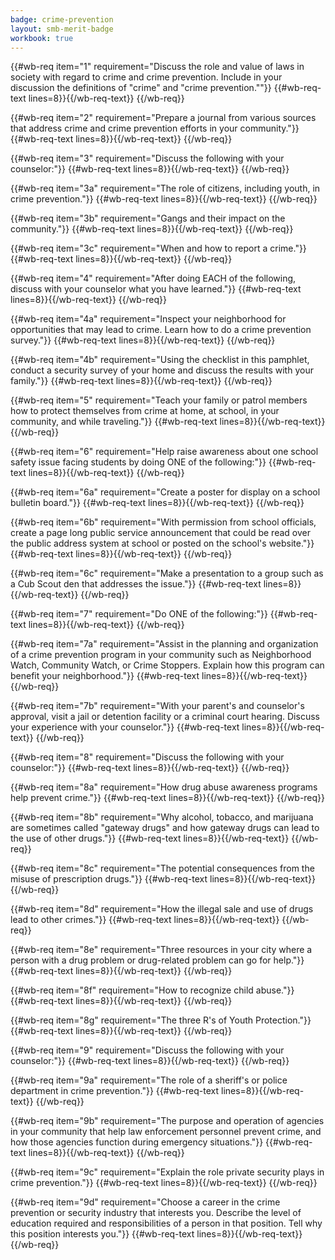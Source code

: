 ```yaml
---
badge: crime-prevention
layout: smb-merit-badge
workbook: true
---
```



{{#wb-req item="1" requirement="Discuss the role and value of laws in society with regard to crime and crime prevention. Include in your discussion the definitions of \"crime\" and \"crime prevention.\""}}
{{#wb-req-text lines=8}}{{/wb-req-text}}
{{/wb-req}}

{{#wb-req item="2" requirement="Prepare a journal from various sources that address crime and crime prevention efforts in your community."}}
{{#wb-req-text lines=8}}{{/wb-req-text}}
{{/wb-req}}

{{#wb-req item="3" requirement="Discuss the following with your counselor:"}}
{{#wb-req-text lines=8}}{{/wb-req-text}}
{{/wb-req}}

{{#wb-req item="3a" requirement="The role of citizens, including youth, in crime prevention."}}
{{#wb-req-text lines=8}}{{/wb-req-text}}
{{/wb-req}}

{{#wb-req item="3b" requirement="Gangs and their impact on the community."}}
{{#wb-req-text lines=8}}{{/wb-req-text}}
{{/wb-req}}

{{#wb-req item="3c" requirement="When and how to report a crime."}}
{{#wb-req-text lines=8}}{{/wb-req-text}}
{{/wb-req}}

{{#wb-req item="4" requirement="After doing EACH of the following, discuss with your counselor what you have learned."}}
{{#wb-req-text lines=8}}{{/wb-req-text}}
{{/wb-req}}

{{#wb-req item="4a" requirement="Inspect your neighborhood for opportunities that may lead to crime. Learn how to do a crime prevention survey."}}
{{#wb-req-text lines=8}}{{/wb-req-text}}
{{/wb-req}}

{{#wb-req item="4b" requirement="Using the checklist in this pamphlet, conduct a security survey of your home and discuss the results with your family."}}
{{#wb-req-text lines=8}}{{/wb-req-text}}
{{/wb-req}}

{{#wb-req item="5" requirement="Teach your family or patrol members how to protect themselves from crime at home, at school, in your community, and while traveling."}}
{{#wb-req-text lines=8}}{{/wb-req-text}}
{{/wb-req}}

{{#wb-req item="6" requirement="Help raise awareness about one school safety issue facing students by doing ONE of the following:"}}
{{#wb-req-text lines=8}}{{/wb-req-text}}
{{/wb-req}}

{{#wb-req item="6a" requirement="Create a poster for display on a school bulletin board."}}
{{#wb-req-text lines=8}}{{/wb-req-text}}
{{/wb-req}}

{{#wb-req item="6b" requirement="With permission from school officials, create a page long public service announcement that could be read over the public address system at school or posted on the school's website."}}
{{#wb-req-text lines=8}}{{/wb-req-text}}
{{/wb-req}}

{{#wb-req item="6c" requirement="Make a presentation to a group such as a Cub Scout den that addresses the issue."}}
{{#wb-req-text lines=8}}{{/wb-req-text}}
{{/wb-req}}

{{#wb-req item="7" requirement="Do ONE of the following:"}}
{{#wb-req-text lines=8}}{{/wb-req-text}}
{{/wb-req}}

{{#wb-req item="7a" requirement="Assist in the planning and organization of a crime prevention program in your community such as Neighborhood Watch, Community Watch, or Crime Stoppers. Explain how this program can benefit your neighborhood."}}
{{#wb-req-text lines=8}}{{/wb-req-text}}
{{/wb-req}}

{{#wb-req item="7b" requirement="With your parent's and counselor's approval, visit a jail or detention facility or a criminal court hearing. Discuss your experience with your counselor."}}
{{#wb-req-text lines=8}}{{/wb-req-text}}
{{/wb-req}}

{{#wb-req item="8" requirement="Discuss the following with your counselor:"}}
{{#wb-req-text lines=8}}{{/wb-req-text}}
{{/wb-req}}

{{#wb-req item="8a" requirement="How drug abuse awareness programs help prevent crime."}}
{{#wb-req-text lines=8}}{{/wb-req-text}}
{{/wb-req}}

{{#wb-req item="8b" requirement="Why alcohol, tobacco, and marijuana are sometimes called \"gateway drugs\" and how gateway drugs can lead to the use of other drugs."}}
{{#wb-req-text lines=8}}{{/wb-req-text}}
{{/wb-req}}

{{#wb-req item="8c" requirement="The potential consequences from the misuse of prescription drugs."}}
{{#wb-req-text lines=8}}{{/wb-req-text}}
{{/wb-req}}

{{#wb-req item="8d" requirement="How the illegal sale and use of drugs lead to other crimes."}}
{{#wb-req-text lines=8}}{{/wb-req-text}}
{{/wb-req}}

{{#wb-req item="8e" requirement="Three resources in your city where a person with a drug problem or drug-related problem can go for help."}}
{{#wb-req-text lines=8}}{{/wb-req-text}}
{{/wb-req}}

{{#wb-req item="8f" requirement="How to recognize child abuse."}}
{{#wb-req-text lines=8}}{{/wb-req-text}}
{{/wb-req}}

{{#wb-req item="8g" requirement="The three R's of Youth Protection."}}
{{#wb-req-text lines=8}}{{/wb-req-text}}
{{/wb-req}}

{{#wb-req item="9" requirement="Discuss the following with your counselor:"}}
{{#wb-req-text lines=8}}{{/wb-req-text}}
{{/wb-req}}

{{#wb-req item="9a" requirement="The role of a sheriff's or police department in crime prevention."}}
{{#wb-req-text lines=8}}{{/wb-req-text}}
{{/wb-req}}

{{#wb-req item="9b" requirement="The purpose and operation of agencies in your community that help law enforcement personnel prevent crime, and how those agencies function during emergency situations."}}
{{#wb-req-text lines=8}}{{/wb-req-text}}
{{/wb-req}}

{{#wb-req item="9c" requirement="Explain the role private security plays in crime prevention."}}
{{#wb-req-text lines=8}}{{/wb-req-text}}
{{/wb-req}}

{{#wb-req item="9d" requirement="Choose a career in the crime prevention or security industry that interests you. Describe the level of education required and responsibilities of a person in that position. Tell why this position interests you."}}
{{#wb-req-text lines=8}}{{/wb-req-text}}
{{/wb-req}}
